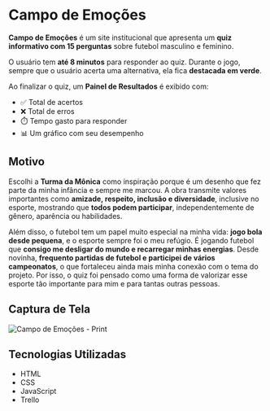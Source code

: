 #  Campo de Emoções

**Campo de Emoções** é um site institucional que apresenta um **quiz informativo com 15 perguntas** sobre futebol masculino e feminino.  

O usuário tem **até 8 minutos** para responder ao quiz. Durante o jogo, sempre que o usuário acerta uma alternativa, ela fica **destacada em verde**.

Ao finalizar o quiz, um **Painel de Resultados** é exibido com:
- ✅ Total de acertos  
- ❌ Total de erros  
- ⏱️ Tempo gasto para responder  
- 📊 Um gráfico com seu desempenho

## Motivo

Escolhi a **Turma da Mônica** como inspiração porque é um desenho que fez parte da minha infância e sempre me marcou. A obra transmite valores importantes como **amizade, respeito, inclusão e diversidade**, inclusive no esporte, mostrando que **todos podem participar**, independentemente de gênero, aparência ou habilidades.

Além disso, o futebol tem um papel muito especial na minha vida: **jogo bola desde pequena**, e o esporte sempre foi o meu refúgio. É jogando futebol que **consigo me desligar do mundo e recarregar minhas energias**. Desde novinha, **frequento partidas de futebol e participei de vários campeonatos**, o que fortaleceu ainda mais minha conexão com o tema do projeto. Por isso, o quiz foi pensado como uma forma de valorizar esse esporte tão importante para mim e para tantas outras pessoas.

## Captura de Tela

![Campo de Emoções - Print](https://github.com/user-attachments/assets/23177fa1-ee68-41f1-a068-0a86f5fb8e74)

## Tecnologias Utilizadas

- HTML  
- CSS  
- JavaScript
- Trello

